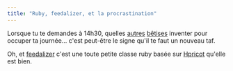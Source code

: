 ```yaml
---
title: "Ruby, feedalizer, et la procrastination"
---
```


Lorsque tu te demandes à 14h30, quelles
[autres](https://lab.cyprio.net/khorben.ruby)
[bêtises](https://lab.cyprio.net/khorben.xml) inventer pour occuper ta
journée... c'est peut-être le signe qu'il te faut un nouveau taf.

Oh, et [feedalizer](http://termos.vemod.net/feedalizer) c'est une toute petite
classe ruby basée sur [Hpricot](http://code.whytheluckystiff.net/hpricot/)
qu'elle est bien.

